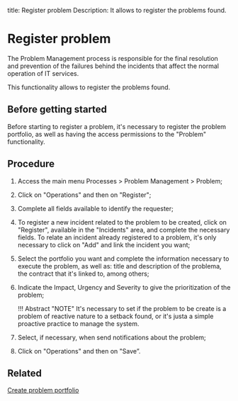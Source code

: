 title: Register problem
Description: It allows to register the problems found.
# Register problem


The Problem Management process is responsible for the final resolution and prevention of the failures behind the incidents that affect the normal operation of IT services.

This functionality allows to register the problems found.

Before getting started
----------------

Before starting to register a problem, it's necessary to register the
problem portfolio, as well as having the access permissions to the
"Problem" functionality.

Procedure
------------

1.  Access the main menu Processes \>
    Problem Management \> Problem;

2.  Click on "Operations" and then on "Register";

3.  Complete all fields available to identify the requester;

4.  To register a new incident related to the problem to be created, 
    click on "Register", available in the "Incidents" area, and
    complete the necessary fields. To relate an incident already 
    registered to a problem, it's only necessary to click on "Add" and 
    link the incident you want;

5.  Select the portfolio you want and complete the information necessary to
    execute the problem, as well as: title and description of the problema,
    the contract that it's linked to, among others;
    
6.  Indicate the Impact, Urgency and Severity to give the prioritization of the problem;    
    
    !!! Abstract "NOTE"
        It's necessary to set if the problem to be create is a problem of
        reactive nature to a setback found, or it's justa a simple proactive
        practice to manage the system.

7.  Select, if necessary, when send notifications about
    the problem;

8.  Click on "Operations" and then on "Save”.

Related
------------

[Create problem portfolio](/en-us/citsmart-platform-9/processes/problem/configuration/problem-portfolio.html) 

<!-- !!! tip "About"

    <b>Product/Version:</b> CITSmart | 9.00 &nbsp;&nbsp;
    <b>Updated:</b>01/30/2021 – Larissa Lourenço 
